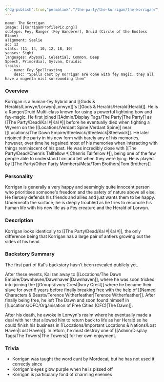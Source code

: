 ```yaml
---
{"dg-publish":true,"permalink":"/the-party/the-korrigan/the-korrigan/","noteIcon":""}
---
```



```statblock
name: The Korrigan
image: [[KorriganProfilePic.png]]
subtype: Fey, Ranger (Fey Wanderer), Druid (Circle of the Endless Bloom)
alignment: Seelie
ac: 13
stats: [11, 14, 10, 12, 18, 10]
senses: Sight
languages: Abyssal, Celestial, Common, Deep Speech, Primordial, Sylvan, Druidic
traits:
  - name: Fey Spellcasting
    desc: "Spells cast by Korrigan are done with fey magic, they all have a magenta mist surrounding them"
```
### Overview
Korrigan is a human-fey hybrid and [[Gods & Heralds/Lorwyn/Lorwyn\|Lorwyn]]'s [[Gods & Heralds/Herald\|Herald]]. He is a Ranger/Druid Multi-class known for using a powerful lightning bow and fey-magic. He first joined [[Admin/Display Tags/The Party\|The Party]] as [[The Party/Dead/Kal ‡\|Kal ‡]] before he eventually died when fighting a Wyvern on the [[Locations/Verdant Spine\|Verdant Spine]] near [[Locations/The Dawn Empire/Steelwick/Steelwick\|Steelwick]]. He later rejoined the party in his new form with barely any of his memories, however, over time he regained most of his memories when interacting with things reminiscent of his past. He was incredibly close with [[The Party/Dead/Chenris Tallfellow ‡\|Chenris Tallfellow ‡]], being one of the few people able to understand him and tell when they were lying. He is played by [[The Party/Other Party Members/Meta/Tom Brothers\|Tom Brothers]]

### Personality 
Korrigan is generally a very happy and seemingly quite innocent person who prioritises someone's freedom and the safety of nature above all else. He fiercely defends his friends and allies and just wants them to be happy. Underneath the surface, he is deeply troubled as he tries to reconcile his human life with his new life as a Fey creature and the Herald of Lorwyn.  

### Description
Korrigan looks identically to [[The Party/Dead/Kal ‡\|Kal ‡]], the only difference being that Korrigan has a large pair of antlers growing out the sides of his head.

### Backstory Summary
The first part of Kal's backstory hasn't been revealed publicly yet. 

After these events, Kal ran away to [[Locations/The Dawn Empire/Dawnhaven/Dawnhaven\|Dawnhaven]], where he was soon tricked into joining the [[Groups/Ivory Crest\|Ivory Crest]] where he became their slave for over 6 years before finally breaking free with the help of [[Named Characters & Beasts/Terence Witherfeather\|Terence Witherfeather]]. After finally being free, he left The Dawn and soon found himself in [[Locations/OFC/Organisation of Free Cities (OFC)\|The Dawn]].

After his death, he awoke in Lorwyn's realm where he eventually made a deal with her that allowed him to return back to life as her Herald so he could finish his business in [[Locations/Important Locations & Nations/Lost Haven\|Lost Haven]]. In return, he must destroy one of [[Admin/Display Tags/The Towers\|The Towers]] for her own enjoyment.

### Trivia
- Korrigan was taught the word cunt by Mordecai, but he has not used it correctly since
- Korrigan's eyes glow purple when he is pissed off
- Korrigan is particularly fond of charming enemies  